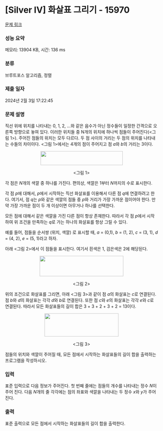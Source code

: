 # [Silver IV] 화살표 그리기 - 15970 

[문제 링크](https://www.acmicpc.net/problem/15970) 

### 성능 요약

메모리: 13904 KB, 시간: 136 ms

### 분류

브루트포스 알고리즘, 정렬

### 제출 일자

2024년 2월 3일 17:22:45

### 문제 설명

<p>직선 위에 위치를 나타내는 0, 1, 2, ...와 같은 음수가 아닌 정수들이 일정한 간격으로 오른쪽 방향으로 놓여 있다. 이러한 위치들 중 N개의 위치에 하나씩 점들이 주어진다(<그림 1>). 주어진 점들의 위치는 모두 다르다. 두 점 사이의 거리는 두 점의 위치를 나타내는 수들의 차이이다. <그림 1>에서는 4개의 점이 주어지고 점 <em>a</em>와 <em>b</em>의 거리는 3이다.</p>

<p style="text-align: center;"><img alt="" src="https://upload.acmicpc.net/e0b8e883-031b-4550-9afb-90dff9126cd7/-/preview/" style="width: 271px; height: 46px;"></p>

<p style="text-align: center;"><그림 1></p>

<p>각 점은 <em>N</em>개의 색깔 중 하나를 가진다. 편의상, 색깔은 1부터 <em>N</em>까지의 수로 표시한다.</p>

<p>각 점 <em>p</em>에 대해서, <em>p</em>에서 시작하는 직선 화살표를 이용해서 다른 점 <em>q</em>에 연결하려고 한다. 여기서, 점 <em>q</em>는 <em>p</em>와 같은 색깔의 점들 중 <em>p</em>와 거리가 가장 가까운 점이어야 한다. 만약 가장 가까운 점이 두 개 이상이면 아무거나 하나를 선택한다.</p>

<p>모든 점에 대해서 같은 색깔을 가진 다른 점이 항상 존재한다. 따라서 각 점 <em>p</em>에서 시작하여 위 조건을 만족하는 <em>q</em>로 가는 하나의 화살표를 항상 그릴 수 있다.</p>

<p>예를 들어, 점들을 순서쌍 (위치, 색깔) 로 표시할 때, <em>a</em> = (0,1), <em>b</em> = (1, 2), <em>c</em> = (3, 1), <em>d</em> = (4, 2), <em>e</em> = (5, 1)라고 하자. </p>

<p>아래 <그림 2>에서 이 점들을 표시한다. 여기서 흰색은 1, 검은색은 2에 해당된다.</p>

<p style="text-align: center;"><img alt="" src="https://upload.acmicpc.net/42d4e7c4-f4c8-4234-ad4b-4bcc86f3502e/-/preview/" style="width: 276px; height: 67px;"></p>

<p style="text-align: center;"><그림 2></p>

<p>위의 조건으로 화살표를 그리면, 아래 <그림 3>과 같이 점 <em>a</em>의 화살표는 <em>c</em>로 연결된다. 점 <em>b</em>와 <em>d</em>의 화살표는 각각 <em>d</em>와 <em>b</em>로 연결된다. 또한 점 <em>c</em>와 <em>e</em>의 화살표는 각각 <em>e</em>와 <em>c</em>로 연결된다. 따라서 모든 화살표들의 길이 합은 3 + 3 + 2 + 3 + 2 = 13이다.</p>

<p style="text-align: center;"><img alt="" src="https://upload.acmicpc.net/157c0a3e-059f-4b1b-a714-39a0081a72b9/-/preview/" style="width: 244px; height: 76px;"></p>

<p style="text-align: center;"><그림 3></p>

<p>점들의 위치와 색깔이 주어질 때, 모든 점에서 시작하는 화살표들의 길이 합을 출력하는 프로그램을 작성하시오.</p>

### 입력 

 <p>표준 입력으로 다음 정보가 주어진다. 첫 번째 줄에는 점들의 개수를 나타내는 정수 <em>N</em>이 주어 진다. 다음 <em>N</em>개의 줄 각각에는 점의 좌표와 색깔을 나타내는 두 정수 <em>x</em>와 <em>y</em>가 주어진다.</p>

### 출력 

 <p>표준 출력으로 모든 점에서 시작하는 화살표들의 길이 합을 출력한다.</p>

